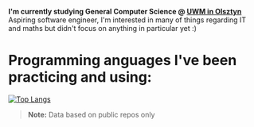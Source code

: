 **I'm currently studying General Computer Science @ [UWM in Olsztyn](https://uwm.edu.pl)**  
Aspiring software engineer, I'm interested in many of things regarding IT and maths but didn't focus on anything in particular yet :)  

# Programming anguages I've been practicing and using:
[![Top Langs](https://github-readme-stats.vercel.app/api/top-langs/?username=nexter0)](https://github.com/anuraghazra/github-readme-stats)
> **Note:** Data based on public repos only


